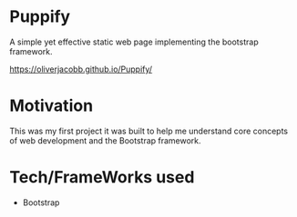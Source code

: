 # Puppify
A simple yet effective static web page implementing the bootstrap framework.

https://oliverjacobb.github.io/Puppify/

# Motivation
This was my first project it was built to help me understand core concepts of web development and the Bootstrap framework.

# Tech/FrameWorks used

- Bootstrap

